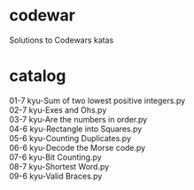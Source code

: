 # codewar
Solutions to Codewars katas
# catalog
01-7 kyu-Sum of two lowest positive integers.py</br>
02-7 kyu-Exes and Ohs.py</br>
03-7 kyu-Are the numbers in order.py</br>
04-6 kyu-Rectangle into Squares.py</br>
05-6 kyu-Counting Duplicates.py</br>
06-6 kyu-Decode the Morse code.py</br>
07-6 kyu-Bit Counting.py</br>
08-7 kyu-Shortest Word.py</br>
09-6 kyu-Valid Braces.py</br>
